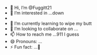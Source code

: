 - 👋 Hi, I’m @Fuggitt21
- 👀 I’m interested in ...down
- 
- 🌱 I’m currently learning  to wipe my butt
- 💞️ I’m looking to collaborate on ...
- 📫 How to reach me ...911 I guess
- 😄 Pronouns: ...
- ⚡ Fun fact: ...🦗

<!---
Fuggitt21/Fuggitt21 is a ✨ special ✨ repository because its `README.md` (this file) appears on your GitHub profile.
You can click the Preview link to take a look at your changes.
--->
